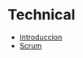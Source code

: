 # Technical

- [Introduccion](https://makeitreal.s3.amazonaws.com/videos/83336308732/2021-11-09/WR9wjOYok.mp4)
- [Scrum](https://makeitreal.s3.amazonaws.com/videos/83336308732/2021-11-11/jPWcuE8qi.mp4)